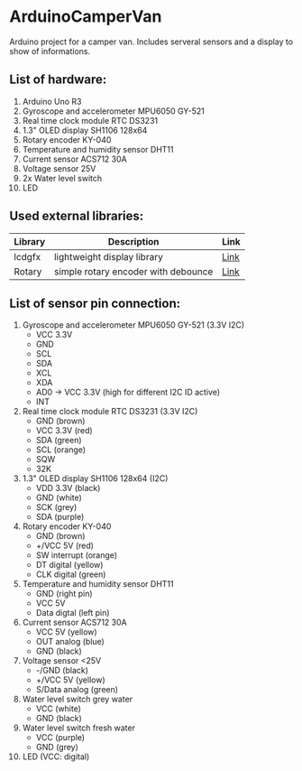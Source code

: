 # ArduinoCamperVan
Arduino project for a camper van. Includes serveral sensors and a display to show of informations.

## List of hardware:
1. Arduino Uno R3
2. Gyroscope and accelerometer MPU6050 GY-521
3. Real time clock module RTC DS3231
4. 1.3" OLED display SH1106 128x64
5. Rotary encoder KY-040
6. Temperature and humidity sensor DHT11
7. Current sensor ACS712 30A
8. Voltage sensor 25V
9. 2x Water level switch
11. LED

## Used external libraries:
| Library | Description | Link |
| ------- | ----------- | ---- |
| lcdgfx  | lightweight display library | [Link](https://github.com/lexus2k/lcdgfx) |
| Rotary  | simple rotary encoder with debounce | [Link](https://github.com/buxtronix/arduino/tree/master/libraries/Rotary) |

## List of sensor pin connection:
1. Gyroscope and accelerometer MPU6050 GY-521 (3.3V I2C)
    - VCC 3.3V
    - GND
    - SCL
    - SDA
    - XCL
    - XDA
    - AD0 -> VCC 3.3V (high for different I2C ID active)
    - INT
2. Real time clock module RTC DS3231 (3.3V I2C)
    - GND (brown)
    - VCC 3.3V (red)
    - SDA (green)
    - SCL (orange)
    - SQW
    - 32K
3. 1.3" OLED display SH1106 128x64 (I2C)
    - VDD 3.3V (black)
    - GND (white)
    - SCK (grey)
    - SDA (purple)
4. Rotary encoder KY-040 
    - GND (brown)
    - +/VCC 5V (red)
    - SW interrupt (orange)
    - DT digital (yellow)
    - CLK digital (green)
5. Temperature and humidity sensor DHT11
    - GND (right pin)
    - VCC 5V
    - Data digtal (left pin)
6. Current sensor ACS712 30A
    - VCC 5V (yellow)
    - OUT analog (blue)
    - GND (black)
7. Voltage sensor <25V
    - -/GND (black)
    - +/VCC 5V (yellow)
    - S/Data analog (green)
8. Water level switch grey water
    - VCC (white)
    - GND (black)
9. Water level switch fresh water
    - VCC (purple)
    - GND (grey)
10. LED (VCC: digital)